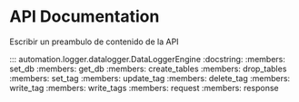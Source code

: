 # API Documentation

Escribir un preambulo de contenido de la API

::: automation.logger.datalogger.DataLoggerEngine
    :docstring:
    :members: set_db
    :members: get_db
    :members: create_tables
    :members: drop_tables
    :members: set_tag
    :members: update_tag
    :members: delete_tag
    :members: write_tag
    :members: write_tags
    :members: request
    :members: response